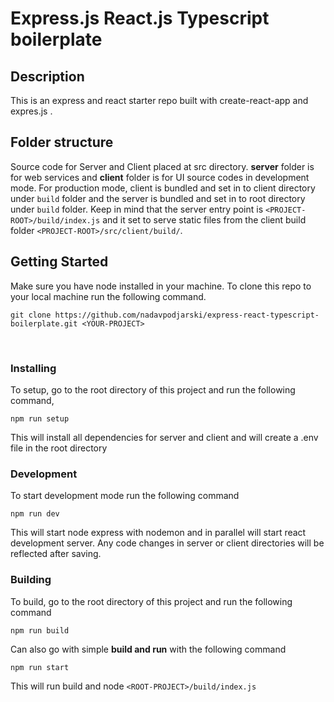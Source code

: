 # Express.js React.js Typescript boilerplate

## Description

This is an express and react starter repo built with create-react-app and expres.js .

## Folder structure

Source code for Server and Client placed at src directory. **server** folder is for web services and **client** folder is for UI source codes in development mode. For production mode, client is bundled and set in to client directory under `build` folder and the server is bundled and set in to root directory under `build` folder.
Keep in mind that the server entry point is `<PROJECT-ROOT>/build/index.js` and it set to serve static files from the client build folder `<PROJECT-ROOT>/src/client/build/`.

## Getting Started

Make sure you have node installed in your machine.
To clone this repo to your local machine run the following command.

```
git clone https://github.com/nadavpodjarski/express-react-typescript-boilerplate.git <YOUR-PROJECT>
```

</br>

### Installing

To setup, go to the root directory of this project and run the following command,

```
npm run setup
```

This will install all dependencies for server and client and will create a .env file in the root directory
</br>

### Development

To start development mode run the following command

```
npm run dev
```

This will start node express with nodemon and in parallel will start react development server.
Any code changes in server or client directories will be reflected after saving.
</br>

### Building

To build, go to the root directory of this project and run the following command

```
npm run build
```

Can also go with simple **build and run** with the following command

```
npm run start
```

This will run build and node `<ROOT-PROJECT>/build/index.js`
